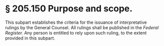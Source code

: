 # § 205.150   Purpose and scope.

This subpart establishes the criteria for the issuance of interpretative rulings by the General Counsel. All rulings shall be published in the _Federal Register._ Any person is entitled to rely upon such ruling, to the extent provided in this subpart. 




